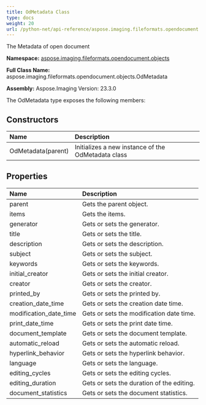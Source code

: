 ```yaml
---
title: OdMetadata Class
type: docs
weight: 20
url: /python-net/api-reference/aspose.imaging.fileformats.opendocument.objects/odmetadata/
---
```


The Metadata of open document

**Namespace:** [aspose.imaging.fileformats.opendocument.objects](/imaging/python-net/api-reference/aspose.imaging.fileformats.opendocument.objects/)

**Full Class Name:** aspose.imaging.fileformats.opendocument.objects.OdMetadata

**Assembly:**  Aspose.Imaging Version: 23.3.0

The OdMetadata type exposes the following members:
## **Constructors**
|**Name**|**Description**|
| :- | :- |
|OdMetadata(parent)|Initializes a new instance of the OdMetadata class|
## **Properties**
|**Name**|**Description**|
| :- | :- |
|parent|Gets the parent object.|
|items|Gets the items.|
|generator|Gets or sets the generator.|
|title|Gets or sets the title.|
|description|Gets or sets the description.|
|subject|Gets or sets the subject.|
|keywords|Gets or sets the keywords.|
|initial_creator|Gets or sets the initial creator.|
|creator|Gets or sets the creator.|
|printed_by|Gets or sets the printed by.|
|creation_date_time|Gets or sets the creation date time.|
|modification_date_time|Gets or sets the modification date time.|
|print_date_time|Gets or sets the print date time.|
|document_template|Gets or sets the document template.|
|automatic_reload|Gets or sets the automatic reload.|
|hyperlink_behavior|Gets or sets the hyperlink behavior.|
|language|Gets or sets the language.|
|editing_cycles|Gets or sets the editing cycles.|
|editing_duration|Gets or sets the duration of the editing.|
|document_statistics|Gets or sets the document statistics.|
